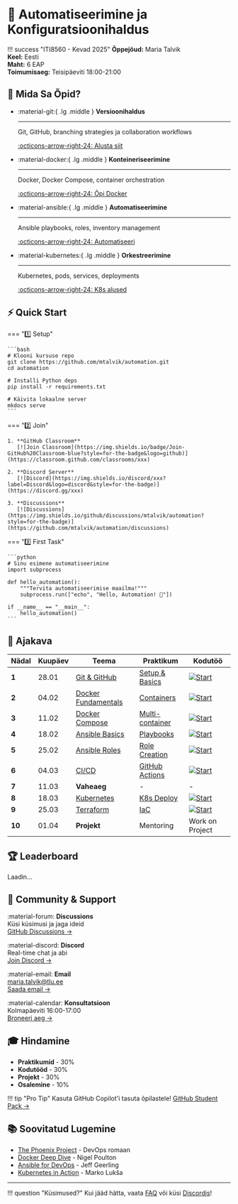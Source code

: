 # 🚀 Automatiseerimine ja Konfiguratsioonihaldus

!!! success "ITI8560 - Kevad 2025"
    **Õppejõud:** Maria Talvik  
    **Keel:** Eesti  
    **Maht:** 6 EAP  
    **Toimumisaeg:** Teisipäeviti 18:00-21:00

## 🎯 Mida Sa Õpid?

<div class="grid cards" markdown>

-   :material-git:{ .lg .middle } **Versioonihaldus**

    ---

    Git, GitHub, branching strategies ja collaboration workflows

    [:octicons-arrow-right-24: Alusta siit](git_version_control/lecture.md)

-   :material-docker:{ .lg .middle } **Konteineriseerimine**

    ---

    Docker, Docker Compose, container orchestration

    [:octicons-arrow-right-24: Õpi Docker](docker_fundamentals/lecture.md)

-   :material-ansible:{ .lg .middle } **Automatiseerimine**

    ---

    Ansible playbooks, roles, inventory management

    [:octicons-arrow-right-24: Automatiseeri](ansible_basics/lecture.md)

-   :material-kubernetes:{ .lg .middle } **Orkestreerimine**

    ---

    Kubernetes, pods, services, deployments

    [:octicons-arrow-right-24: K8s alused](kubernetes_overview/lecture.md)

</div>

## ⚡ Quick Start

=== "1️⃣ Setup"

    ```bash
    # Klooni kursuse repo
    git clone https://github.com/mtalvik/automation.git
    cd automation
    
    # Installi Python deps
    pip install -r requirements.txt
    
    # Käivita lokaalne server
    mkdocs serve
    ```

=== "2️⃣ Join"

    1. **GitHub Classroom**  
       [![Join Classroom](https://img.shields.io/badge/Join-GitHub%20Classroom-blue?style=for-the-badge&logo=github)](https://classroom.github.com/classrooms/xxx)
    
    2. **Discord Server**  
       [![Discord](https://img.shields.io/discord/xxx?label=Discord&logo=discord&style=for-the-badge)](https://discord.gg/xxx)
    
    3. **Discussions**  
       [![Discussions](https://img.shields.io/github/discussions/mtalvik/automation?style=for-the-badge)](https://github.com/mtalvik/automation/discussions)

=== "3️⃣ First Task"

    ```python
    # Sinu esimene automatiseerimine
    import subprocess
    
    def hello_automation():
        """Tervita automatiseerimise maailma!"""
        subprocess.run(["echo", "Hello, Automation! 🤖"])
        
    if __name__ == "__main__":
        hello_automation()
    ```

## 📅 Ajakava

| Nädal | Kuupäev | Teema | Praktikum | Kodutöö |
|-------|---------|-------|-----------|---------|
| **1** | 28.01 | [Git & GitHub](git_version_control/lecture.md) | [Setup & Basics](git_version_control/lab.md) | [![Start](https://img.shields.io/badge/Start-blue)](git_version_control/homework.md) |
| **2** | 04.02 | [Docker Fundamentals](docker_fundamentals/lecture.md) | [Containers](docker_fundamentals/lab.md) | [![Start](https://img.shields.io/badge/Start-blue)](docker_fundamentals/homework.md) |
| **3** | 11.02 | [Docker Compose](docker_orchestration/lecture.md) | [Multi-container](docker_orchestration/lab.md) | [![Start](https://img.shields.io/badge/Start-blue)](docker_orchestration/homework.md) |
| **4** | 18.02 | [Ansible Basics](ansible_basics/lecture.md) | [Playbooks](ansible_basics/lab.md) | [![Start](https://img.shields.io/badge/Start-blue)](ansible_basics/homework.md) |
| **5** | 25.02 | [Ansible Roles](ansible_roles/lecture.md) | [Role Creation](ansible_roles/lab.md) | [![Start](https://img.shields.io/badge/Start-blue)](ansible_roles/homework.md) |
| **6** | 04.03 | [CI/CD](ci_cd_advanced/lecture.md) | [GitHub Actions](ci_cd_advanced/lab.md) | [![Start](https://img.shields.io/badge/Start-blue)](ci_cd_advanced/homework.md) |
| **7** | 11.03 | **Vaheaeg** | - | - |
| **8** | 18.03 | [Kubernetes](kubernetes_overview/lecture.md) | [K8s Deploy](kubernetes_overview/lab.md) | [![Start](https://img.shields.io/badge/Start-blue)](kubernetes_overview/homework.md) |
| **9** | 25.03 | [Terraform](terraform_basics/lecture.md) | [IaC](terraform_basics/lab.md) | [![Start](https://img.shields.io/badge/Start-blue)](terraform_basics/homework.md) |
| **10** | 01.04 | **Projekt** | Mentoring | Work on Project |

## 🏆 Leaderboard

<div id="leaderboard-container">
    <loading>Laadin...</loading>
</div>

<script>
// Fetch GitHub Classroom data
fetch('https://api.github.com/repos/mtalvik/automation/issues?labels=completed&state=all')
  .then(response => response.json())
  .then(data => {
    const leaderboard = {};
    data.forEach(issue => {
      const user = issue.user.login;
      leaderboard[user] = (leaderboard[user] || 0) + 1;
    });
    
    const sorted = Object.entries(leaderboard)
      .sort((a, b) => b[1] - a[1])
      .slice(0, 5);
    
    let html = '<table><thead><tr><th>Koht</th><th>Nimi</th><th>Punktid</th></tr></thead><tbody>';
    sorted.forEach((entry, index) => {
      const medal = index === 0 ? '🥇' : index === 1 ? '🥈' : index === 2 ? '🥉' : `${index + 1}.`;
      html += `<tr><td>${medal}</td><td>${entry[0]}</td><td>${entry[1]}</td></tr>`;
    });
    html += '</tbody></table>';
    
    document.getElementById('leaderboard-container').innerHTML = html;
  })
  .catch(err => {
    document.getElementById('leaderboard-container').innerHTML = '<p>Leaderboard tuleb varsti!</p>';
  });
</script>

## 💬 Community & Support

<div class="grid" markdown>

:material-forum: **Discussions**  
Küsi küsimusi ja jaga ideid  
[GitHub Discussions →](https://github.com/mtalvik/automation/discussions)

:material-discord: **Discord**  
Real-time chat ja abi  
[Join Discord →](https://discord.gg/xxx)

:material-email: **Email**  
maria.talvik@tlu.ee  
[Saada email →](mailto:maria.talvik@tlu.ee)

:material-calendar: **Konsultatsioon**  
Kolmapäeviti 16:00-17:00  
[Broneeri aeg →](https://calendly.com/maria-talvik)

</div>

## 🎓 Hindamine

<div class="progress-bars" markdown>

- **Praktikumid** - 30%
- **Kodutööd** - 30%  
- **Projekt** - 30%
- **Osalemine** - 10%

</div>

!!! tip "Pro Tip"
    Kasuta GitHub Copilot'i tasuta õpilastele! [GitHub Student Pack →](https://education.github.com/pack)

## 📚 Soovitatud Lugemine

- [The Phoenix Project](https://www.goodreads.com/book/show/17255186-the-phoenix-project) - DevOps romaan
- [Docker Deep Dive](https://www.goodreads.com/book/show/36411996-docker-deep-dive) - Nigel Poulton
- [Ansible for DevOps](https://www.ansiblefordevops.com/) - Jeff Geerling
- [Kubernetes in Action](https://www.manning.com/books/kubernetes-in-action) - Marko Lukša

---

!!! question "Küsimused?"
    Kui jääd hätta, vaata [FAQ](faq.md) või küsi [Discordis](https://discord.gg/xxx)!
